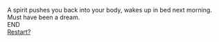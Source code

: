 A spirit pushes you back into your body, wakes up in bed next morning. Must have been a dream.  
END  
[Restart?](../home.md)